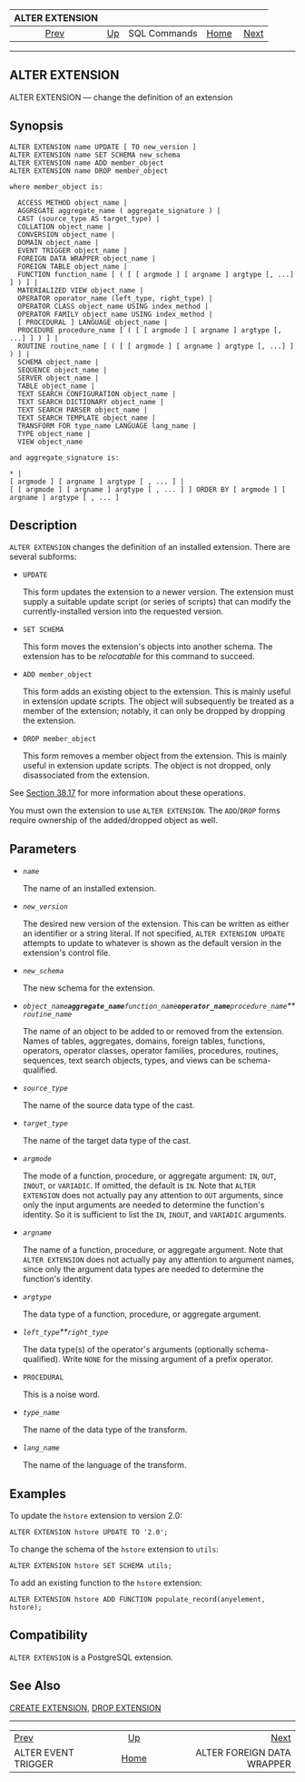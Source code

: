 <!--?xml version="1.0" encoding="UTF-8" standalone="no"?-->

|                      ALTER EXTENSION                      |                                        |              |                                                       |                                                                        |
| :-------------------------------------------------------: | :------------------------------------- | :----------: | ----------------------------------------------------: | ---------------------------------------------------------------------: |
| [Prev](sql-altereventtrigger.html "ALTER EVENT TRIGGER")  | [Up](sql-commands.html "SQL Commands") | SQL Commands | [Home](index.html "PostgreSQL 17devel Documentation") |  [Next](sql-alterforeigndatawrapper.html "ALTER FOREIGN DATA WRAPPER") |

***

## ALTER EXTENSION

ALTER EXTENSION — change the definition of an extension

## Synopsis

    ALTER EXTENSION name UPDATE [ TO new_version ]
    ALTER EXTENSION name SET SCHEMA new_schema
    ALTER EXTENSION name ADD member_object
    ALTER EXTENSION name DROP member_object

    where member_object is:

      ACCESS METHOD object_name |
      AGGREGATE aggregate_name ( aggregate_signature ) |
      CAST (source_type AS target_type) |
      COLLATION object_name |
      CONVERSION object_name |
      DOMAIN object_name |
      EVENT TRIGGER object_name |
      FOREIGN DATA WRAPPER object_name |
      FOREIGN TABLE object_name |
      FUNCTION function_name [ ( [ [ argmode ] [ argname ] argtype [, ...] ] ) ] |
      MATERIALIZED VIEW object_name |
      OPERATOR operator_name (left_type, right_type) |
      OPERATOR CLASS object_name USING index_method |
      OPERATOR FAMILY object_name USING index_method |
      [ PROCEDURAL ] LANGUAGE object_name |
      PROCEDURE procedure_name [ ( [ [ argmode ] [ argname ] argtype [, ...] ] ) ] |
      ROUTINE routine_name [ ( [ [ argmode ] [ argname ] argtype [, ...] ] ) ] |
      SCHEMA object_name |
      SEQUENCE object_name |
      SERVER object_name |
      TABLE object_name |
      TEXT SEARCH CONFIGURATION object_name |
      TEXT SEARCH DICTIONARY object_name |
      TEXT SEARCH PARSER object_name |
      TEXT SEARCH TEMPLATE object_name |
      TRANSFORM FOR type_name LANGUAGE lang_name |
      TYPE object_name |
      VIEW object_name

    and aggregate_signature is:

    * |
    [ argmode ] [ argname ] argtype [ , ... ] |
    [ [ argmode ] [ argname ] argtype [ , ... ] ] ORDER BY [ argmode ] [ argname ] argtype [ , ... ]

## Description

`ALTER EXTENSION` changes the definition of an installed extension. There are several subforms:

* `UPDATE`

    This form updates the extension to a newer version. The extension must supply a suitable update script (or series of scripts) that can modify the currently-installed version into the requested version.

* `SET SCHEMA`

    This form moves the extension's objects into another schema. The extension has to be *relocatable* for this command to succeed.

* `ADD member_object`

    This form adds an existing object to the extension. This is mainly useful in extension update scripts. The object will subsequently be treated as a member of the extension; notably, it can only be dropped by dropping the extension.

* `DROP member_object`

    This form removes a member object from the extension. This is mainly useful in extension update scripts. The object is not dropped, only disassociated from the extension.

See [Section 38.17](extend-extensions.html "38.17. Packaging Related Objects into an Extension") for more information about these operations.

You must own the extension to use `ALTER EXTENSION`. The `ADD`/`DROP` forms require ownership of the added/dropped object as well.

## Parameters

* *`name`*

    The name of an installed extension.

* *`new_version`*

    The desired new version of the extension. This can be written as either an identifier or a string literal. If not specified, `ALTER EXTENSION UPDATE` attempts to update to whatever is shown as the default version in the extension's control file.

* *`new_schema`*

    The new schema for the extension.

* *`object_name`**`aggregate_name`**`function_name`**`operator_name`**`procedure_name`**`routine_name`*

    The name of an object to be added to or removed from the extension. Names of tables, aggregates, domains, foreign tables, functions, operators, operator classes, operator families, procedures, routines, sequences, text search objects, types, and views can be schema-qualified.

* *`source_type`*

    The name of the source data type of the cast.

* *`target_type`*

    The name of the target data type of the cast.

* *`argmode`*

    The mode of a function, procedure, or aggregate argument: `IN`, `OUT`, `INOUT`, or `VARIADIC`. If omitted, the default is `IN`. Note that `ALTER EXTENSION` does not actually pay any attention to `OUT` arguments, since only the input arguments are needed to determine the function's identity. So it is sufficient to list the `IN`, `INOUT`, and `VARIADIC` arguments.

* *`argname`*

    The name of a function, procedure, or aggregate argument. Note that `ALTER EXTENSION` does not actually pay any attention to argument names, since only the argument data types are needed to determine the function's identity.

* *`argtype`*

    The data type of a function, procedure, or aggregate argument.

* *`left_type`**`right_type`*

    The data type(s) of the operator's arguments (optionally schema-qualified). Write `NONE` for the missing argument of a prefix operator.

* `PROCEDURAL`

    This is a noise word.

* *`type_name`*

    The name of the data type of the transform.

* *`lang_name`*

    The name of the language of the transform.

## Examples

To update the `hstore` extension to version 2.0:

    ALTER EXTENSION hstore UPDATE TO '2.0';

To change the schema of the `hstore` extension to `utils`:

    ALTER EXTENSION hstore SET SCHEMA utils;

To add an existing function to the `hstore` extension:

    ALTER EXTENSION hstore ADD FUNCTION populate_record(anyelement, hstore);

## Compatibility

`ALTER EXTENSION` is a PostgreSQL extension.

## See Also

[CREATE EXTENSION](sql-createextension.html "CREATE EXTENSION"), [DROP EXTENSION](sql-dropextension.html "DROP EXTENSION")

***

|                                                           |                                                       |                                                                        |
| :-------------------------------------------------------- | :---------------------------------------------------: | ---------------------------------------------------------------------: |
| [Prev](sql-altereventtrigger.html "ALTER EVENT TRIGGER")  |         [Up](sql-commands.html "SQL Commands")        |  [Next](sql-alterforeigndatawrapper.html "ALTER FOREIGN DATA WRAPPER") |
| ALTER EVENT TRIGGER                                       | [Home](index.html "PostgreSQL 17devel Documentation") |                                             ALTER FOREIGN DATA WRAPPER |
